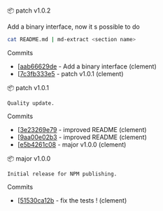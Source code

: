 :package: patch v1.0.2

Add a binary interface, now it s possible to do
```sh
cat README.md | md-extract <section name>
```

Commits

* [[aab66629de](https://github.com/maboiteaspam/markdown-extract/commit/aab66629de) - Add a binary interface (clement) 
* [[7c3fb333e5](https://github.com/maboiteaspam/markdown-extract/commit/7c3fb333e5) - patch v1.0.1 (clement) 

:package: patch v1.0.1

```
Quality update.
```

Commits

* [[3e23269e79](https://github.com/maboiteaspam/markdown-extract/commit/3e23269e79) - improved README (clement) 
* [[9aa00e02b3](https://github.com/maboiteaspam/markdown-extract/commit/9aa00e02b3) - improved README (clement) 
* [[e5b4261c08](https://github.com/maboiteaspam/markdown-extract/commit/e5b4261c08) - major v1.0.0 (clement) 


:package: major v1.0.0

```
Initial release for NPM publishing.
```

Commits

* [[51530ca12b](https://github.com/maboiteaspam/markdown-extract/commit/51530ca12b) - fix the tests ! (clement) 


